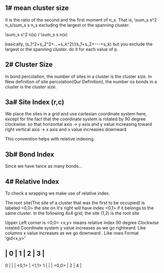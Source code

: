 ## 1# mean cluster size
It is the ratio of the second and the first moment of n_s. That is, 
\sum_s s^2 n_s/sum_s s n_s 
excluding the largest or the spanning cluster.

\sum_s s^2 n(s) / \sum_s s n(s)

basically, (s_1^2+s_2^2+...+s_k^2)/(s_1+s_2+---+s_k) but you exclude the largest or the spanning cluster.
do it for each value of p.


## 2# Cluster Size
In bond percolation, the number of sites in a cluster is the cluster size. 
In New definition of site percolation(Our Definition), the number os bonds in a cluster is the cluster size.


## 3a# Site Index (r,c)
We place the sites in a grid and use cartesian coordinate system here, except for the fact that the coordinate system is rotated by 90 degree clockwise. so that 
horizontal axis -> y axis and y value increasing toward right
vertical axis -> x axis and x value increasies downward

This convention helps with relative indexing.

## 3b# Bond Index
Since we have twice as many bonds...


## 4# Relative Index
To check a wrapping we make use of relative index.

The root site(The site of a cluster that was the first to be occupied) is labeled <0,0>
the site on it's right will have index <0,1> if it belongs to the same cluster. In the following 4x4 grid, the site (1,2) is the root site


Upper Left corner is <0,0>
<x,y> means relative index
90 degree Clockwise rotated Coordinate system
y value increases as we go rightward. Like columns
x value increases as we go downward . Like rows
Format 'gid<x,y>'



  | 0     | 1     | 2     | 3     |
---------------------------------
0 |       |       | <0,1> | <1,1>
1 |       |       | <0,0> |
2 |
4 |
